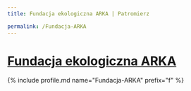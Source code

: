 ```yaml
---
title: Fundacja ekologiczna ARKA | Patromierz

permalink: /Fundacja-ARKA
---
```


# [Fundacja ekologiczna ARKA](https://patronite.pl/Fundacja-ARKA)

{% include profile.md name="Fundacja-ARKA" prefix="f" %}
